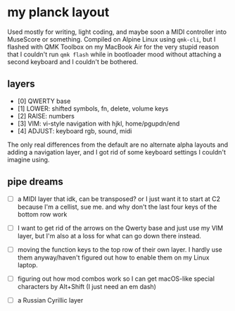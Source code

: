 # my planck layout

Used mostly for writing, light coding, and maybe soon a MIDI controller into MuseScore or something. Compiled on Alpine Linux using `qmk-cli`, but I flashed with QMK Toolbox on my MacBook Air for the very stupid reason that I couldn't run `qmk flash` while in bootloader mood without attaching a second keyboard and I couldn't be bothered.

## layers

- [0] QWERTY base
- [1] LOWER: shifted symbols, fn, delete, volume keys
- [2] RAISE: numbers
- [3] VIM: vi-style navigation with hjkl, home/pgupdn/end
- [4] ADJUST: keyboard rgb, sound, midi

The only real differences from the default are no alternate alpha layouts and adding a navigation layer, and I got rid of some keyboard settings I couldn't imagine using.

## pipe dreams

- [ ] a MIDI layer that idk, can be transposed? or I just want it to start at C2 because I'm a cellist, sue me. and why don't the last four keys of the bottom row work
- [ ] I want to get rid of the arrows on the Qwerty base and just use my VIM layer, but I'm also at a loss for what can go down there instead.
- [ ] moving the function keys to the top row of their own layer. I hardly use them anyway/haven't figured out how to enable them on my Linux laptop.
- [ ] figuring out how mod combos work so I can get macOS-like special characters by Alt+Shift (I just need an em dash)
- [ ] a Russian Cyrillic layer 

